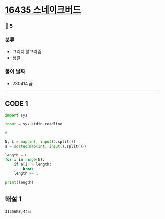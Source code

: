 # [16435 스네이크버드](https://www.acmicpc.net/problem/16435)

### 🥈 5

### 분류

- 그리디 알고리즘
- 정렬

### 풀이 날짜

- 230414 금

---

## CODE 1

```python
import sys

input = sys.stdin.readline

#

N, L = map(int, input().split())
a = sorted(map(int, input().split()))

length = L
for i in range(N):
    if a[i] > length:
        break
    length += 1

print(length)

```

## 해설 1

`31256KB`, `44ms`
